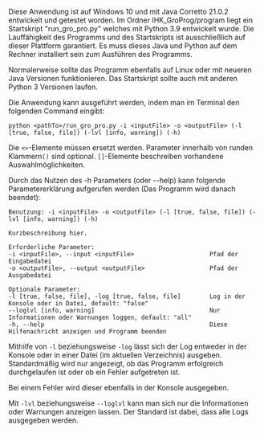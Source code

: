 Diese Anwendung ist auf Windows 10 und mit Java Corretto 21.0.2 entwickelt und getestet worden.
Im Ordner IHK_GroProg/program liegt ein Startskript "run_gro_pro.py" welches mit Python 3.9 entwickelt wurde.
Die Lauffähigkeit des Programms und des Startskripts ist ausschließlich auf dieser Plattform garantiert.
Es muss dieses Java und Python auf dem Rechner installiert sein zum Ausführen des Programms.

Normalerweise sollte das Programm ebenfalls auf Linux oder mit neueren Java Versionen funktionieren.
Das Startskript sollte auch mit anderen Python 3 Versionen laufen.

Die Anwendung kann ausgeführt werden, indem man im Terminal den folgenden Command eingibt:

`python <pathTo>/run_gro_pro.py -i <inputFile> -o <outputFile> (-l [true, false, file]) (-lvl [info, warning]) (-h)`

Die `<>`-Elemente müssen ersetzt werden.
Parameter innerhalb von runden Klammern`()` sind optional.
`[]`-Elemente beschreiben vorhandene Auswahlmöglichkeiten.

Durch das Nutzen des -h Parameters (oder --help) kann folgende Parametererklärung aufgerufen werden (Das Programm wird danach beendet):

    Benutzung: -i <inputFile> -o <outputFile> (-l [true, false, file]) (-lvl [info, warning]) (-h)
    
    Kurzbeschreibung hier.
                    
    Erforderliche Parameter:
    -i <inputFile>, --input <inputFile>                     Pfad der Eingabedatei
    -o <outputFile>, --output <outputFile>                  Pfad der Ausgabedatei
 
    Optionale Parameter:
    -l [true, false, file], -log [true, false, file]        Log in der Konsole oder in Datei, default: "false"
    --loglvl [info, warning]                                Nur Informationen oder Warnungen loggen, default: "all"
    -h, --help                                              Diese Hilfenachricht anzeigen und Programm beenden

Mithilfe von `-l` beziehungsweise `-log` lässt sich der Log entweder in der Konsole oder in einer Datei (im aktuellen Verzeichnis) ausgeben. 
Standardmäßig wird nur angezeigt, ob das Programm erfolgreich durchgelaufen ist oder ob ein Fehler aufgetreten ist.

Bei einem Fehler wird dieser ebenfalls in der Konsole ausgegeben.

Mit `-lvl` beziehungsweise `--loglvl` kann man sich nur die Informationen oder Warnungen anzeigen lassen.
Der Standard ist dabei, dass alle Logs ausgegeben werden.


